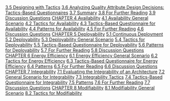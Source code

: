 [3.5 Designing with Tactics](ch03.xhtml#ch03lev1sec5) [3.6 Analyzing Quality Attribute Design Decisions: Tactics-Based Questionnaires](ch03.xhtml#ch03lev1sec6) [3.7 Summary](ch03.xhtml#ch03lev1sec7) [3.8 For Further Reading](ch03.xhtml#ch03lev1sec8) [3.9 Discussion Questions](ch03.xhtml#ch03lev1sec9) [CHAPTER 4 Availability](ch04.xhtml#ch04) [4.1 Availability General Scenario](ch04.xhtml#ch04lev1sec1) [4.2 Tactics for Availability](ch04.xhtml#ch04lev1sec2) [4.3 Tactics-Based Questionnaire for Availability](ch04.xhtml#ch04lev1sec3) [4.4 Patterns for Availability](ch04.xhtml#ch04lev1sec4) [4.5 For Further Reading](ch04.xhtml#ch04lev1sec5) [4.6 Discussion Questions](ch04.xhtml#ch04lev1sec6) [CHAPTER 5 Deployability](ch05.xhtml#ch05) [5.1 Continuous Deployment](ch05.xhtml#ch05lev1sec1) [5.2 Deployability](ch05.xhtml#ch05lev1sec2) [5.3 Deployability General Scenario](ch05.xhtml#ch05lev1sec3) [5.4 Tactics for Deployability](ch05.xhtml#ch05lev1sec4) [5.5 Tactics-Based Questionnaire for Deployability](ch05.xhtml#ch05lev1sec5) [5.6 Patterns for Deployability](ch05.xhtml#ch05lev1sec6) [5.7 For Further Reading](ch05.xhtml#ch05lev1sec7) [5.8 Discussion Questions](ch05.xhtml#ch05lev1sec8) [CHAPTER 6 Energy Efficiency](ch06.xhtml#ch06) [6.1 Energy Efficiency General Scenario](ch06.xhtml#ch06lev1sec1) [6.2 Tactics for Energy Efficiency](ch06.xhtml#ch06lev1sec2) [6.3 Tactics-Based Questionnaire for Energy Efficiency](ch06.xhtml#ch06lev1sec3) [6.4 Patterns](ch06.xhtml#ch06lev1sec4) [6.5 For Further Reading](ch06.xhtml#ch06lev1sec5) [6.6 Discussion Questions](ch06.xhtml#ch06lev1sec6) [CHAPTER 7 Integrability](ch07.xhtml#ch07) [7.1 Evaluating the Integrability of an Architecture](ch07.xhtml#ch07lev1sec1) [7.2 General Scenario for Integrability](ch07.xhtml#ch07lev1sec2) [7.3 Integrability Tactics](ch07.xhtml#ch07lev1sec3) [7.4 Tactics-Based Questionnaire for Integrability](ch07.xhtml#ch07lev1sec4) [7.5 Patterns](ch07.xhtml#ch07lev1sec5) [7.6 For Further Reading](ch07.xhtml#ch07lev1sec6) [7.7 Discussion Questions](ch07.xhtml#ch07lev1sec7) [CHAPTER 8 Modifiability](ch08.xhtml#ch08) [8.1 Modifiability General Scenario](ch08.xhtml#ch08lev1sec1) [8.2 Tactics for Modifiability](ch08.xhtml#ch08lev1sec2)